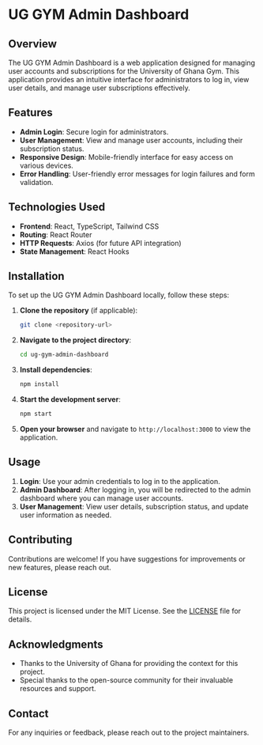 # UG GYM Admin Dashboard

## Overview

The UG GYM Admin Dashboard is a web application designed for managing user accounts and subscriptions for the University of Ghana Gym. This application provides an intuitive interface for administrators to log in, view user details, and manage user subscriptions effectively.

## Features

- **Admin Login**: Secure login for administrators.
- **User Management**: View and manage user accounts, including their subscription status.
- **Responsive Design**: Mobile-friendly interface for easy access on various devices.
- **Error Handling**: User-friendly error messages for login failures and form validation.

## Technologies Used

- **Frontend**: React, TypeScript, Tailwind CSS
- **Routing**: React Router
- **HTTP Requests**: Axios (for future API integration)
- **State Management**: React Hooks

## Installation

To set up the UG GYM Admin Dashboard locally, follow these steps:

1. **Clone the repository** (if applicable):

   ```bash
   git clone <repository-url>
   ```

2. **Navigate to the project directory**:

   ```bash
   cd ug-gym-admin-dashboard
   ```

3. **Install dependencies**:

   ```bash
   npm install
   ```

4. **Start the development server**:

   ```bash
   npm start
   ```

5. **Open your browser** and navigate to `http://localhost:3000` to view the application.

## Usage

1. **Login**: Use your admin credentials to log in to the application.
2. **Admin Dashboard**: After logging in, you will be redirected to the admin dashboard where you can manage user accounts.
3. **User Management**: View user details, subscription status, and update user information as needed.

## Contributing

Contributions are welcome! If you have suggestions for improvements or new features, please reach out.

## License

This project is licensed under the MIT License. See the [LICENSE](LICENSE) file for details.

## Acknowledgments

- Thanks to the University of Ghana for providing the context for this project.
- Special thanks to the open-source community for their invaluable resources and support.

## Contact

For any inquiries or feedback, please reach out to the project maintainers.
